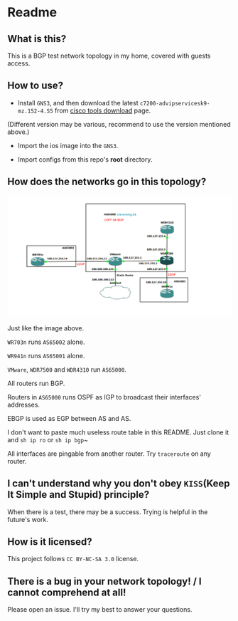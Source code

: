 # Readme

## What is this?

This is a BGP test network topology in my home, covered with guests access.

## How to use?

* Install `GNS3`, and then download the latest `c7200-advipservicesk9-mz.152-4.S5` from [cisco tools download](http://tools.cisco.com/ITDIT/CFN/jsp/SearchBySoftware.jsp) page.

(Different version may be various, recommend to use the version mentioned above.)

* Import the ios image into the `GNS3`.

* Import configs from this repo's **root** directory.

## How does the networks go in this topology?

![image](https://raw.githubusercontent.com/zhangjingye03/ZJYHOME_network_test/master/topology.png)

Just like the image above.

`WR703n` runs `AS65002` alone.

`WR941n` runs `AS65001` alone.

`VMware`, `WDR7500` and `WDR4310` run `AS65000`.

All routers run BGP.

Routers in `AS65000` runs OSPF as IGP to broadcast their interfaces' addresses.

EBGP is used as EGP between AS and AS.

I don't want to paste much useless route table in this README. Just clone it and `sh ip ro` or `sh ip bgp`~

All interfaces are pingable from another router. Try `traceroute` on any router.

## I can't understand why you don't obey `KISS`(Keep It Simple and Stupid) principle?

When there is a test, there may be a success. Trying is helpful in the future's work.

## How is it licensed?

This project follows `CC BY-NC-SA 3.0` license.

## There is a bug in your network topology! / I cannot comprehend at all!

Please open an issue. I'll try my best to answer your questions.
